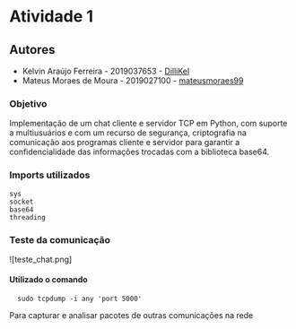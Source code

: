 # Atividade 1

## Autores
- Kelvin Araújo Ferreira - 2019037653 - [DilliKel](https://github.com/DilliKel)
- Mateus Moraes de Moura - 2019027100 - [mateusmoraes99](https://github.com/mateusmoraes99)

### Objetivo
Implementação de um chat cliente e servidor TCP em Python, com suporte a multiusuários e com um recurso de segurança, criptografia na comunicação aos programas cliente e servidor para garantir a confidencialidade das informações
trocadas com a biblioteca base64.

### Imports utilizados
    sys
    socket
    base64
    threading

### Teste da comunicação
![teste_chat.png]

#### Utilizado o comando 
      sudo tcpdump -i any 'port 5000'
Para capturar e analisar pacotes de outras comunicações na rede
